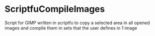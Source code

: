 # ScriptfuCompileImages
Script for GIMP written in scriptfu to copy a selected area in all opened images and compile them in sets that the user defines in 1 image

